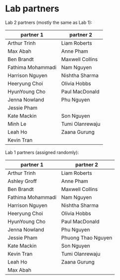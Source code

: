 # Lab partners

Lab 2 partners (mostly the same as Lab 1):

| partner 1         | partner 2          |
|-------------------|--------------------|
| Arthur Trinh      | Liam Roberts       |
| Max Abah          | Anne Pham          |
| Ben Brandt        | Maxwell Collins    |
| Fathima Mohammadi | Nam Nguyen         |
| Harrison Nguyen   | Nishtha Sharma     |
| Heeryung Choi     | Olivia Hobbs       |
| HyunYoung Cho     | Paul MacDonald     |
| Jenna Nowland     | Phu Nguyen         |
| Jessie Pham       |                    |
| Kate Mackin       | Son Nguyen         |
| Minh Le           | Tumi Olanrewaju    |
| Leah Ho           | Zaana Gurung       |
| Kevin Tran        |



Lab 1 partners (assigned randomly):

| partner 1         | partner 2          |
|-------------------|--------------------|
| Arthur Trinh      | Liam Roberts       |
| Ashley Groff      | Anne Pham          |
| Ben Brandt        | Maxwell Collins    |
| Fathima Mohammadi | Nam Nguyen         |
| Harrison Nguyen   | Nishtha Sharma     |
| Heeryung Choi     | Olivia Hobbs       |
| HyunYoung Cho     | Paul MacDonald     |
| Jenna Nowland     | Phu Nguyen         |
| Jessie Pham       | Phuong Thao Nguyen |
| Kate Mackin       | Son Nguyen         |
| Kevin Tran        | Tumi Olanrewaju    |
| Leah Ho           | Zaana Gurung       |
| Max Abah          |


